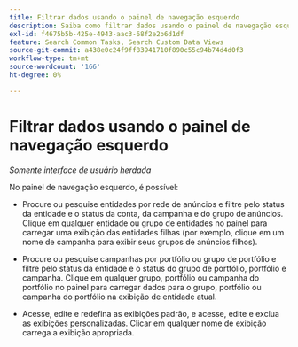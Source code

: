 ```yaml
---
title: Filtrar dados usando o painel de navegação esquerdo
description: Saiba como filtrar dados usando o painel de navegação esquerdo.
exl-id: f4675b5b-425e-4943-aac3-68f2e2b6d1df
feature: Search Common Tasks, Search Custom Data Views
source-git-commit: a438e0c24f9ff83941710f890c55c94b74d4d0f3
workflow-type: tm+mt
source-wordcount: '166'
ht-degree: 0%

---
```


# Filtrar dados usando o painel de navegação esquerdo

*Somente interface de usuário herdada*

No painel de navegação esquerdo, é possível:

* Procure ou pesquise entidades por rede de anúncios e filtre pelo status da entidade e o status da conta, da campanha e do grupo de anúncios. Clique em qualquer entidade ou grupo de entidades no painel para carregar uma exibição das entidades filhas (por exemplo, clique em um nome de campanha para exibir seus grupos de anúncios filhos).

* Procure ou pesquise campanhas por portfólio ou grupo de portfólio e filtre pelo status da entidade e o status do grupo de portfólio, portfólio e campanha. Clique em qualquer grupo, portfólio ou campanha do portfólio no painel para carregar dados para o grupo, portfólio ou campanha do portfólio na exibição de entidade atual.

* Acesse, edite e redefina as exibições padrão, e acesse, edite e exclua as exibições personalizadas. Clicar em qualquer nome de exibição carrega a exibição apropriada.
